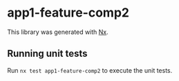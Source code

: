 # app1-feature-comp2

This library was generated with [Nx](https://nx.dev).

## Running unit tests

Run `nx test app1-feature-comp2` to execute the unit tests.
